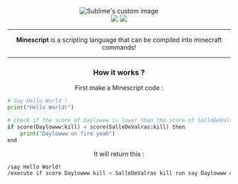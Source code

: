 <p align="center">
  <img src="https://github.com/Holiaaa/Minescript/blob/main/logo/MPL%20(1).png?raw=true" alt="Sublime's custom image"/>
  <br>
  <img src="https://img.shields.io/badge/Licence-MIT-blue">
  <img src="https://img.shields.io/badge/Made_in-Python-green">
</p>
<hr>
<p align="center"><b>Minescript</b> is a scripting language that can be compiled into minecraft commands!</p>
<hr>
<h3 align="center">How it works ?</h3>
<p align="center">First make a Minescript code : </p>

```python
# Say Hello World !
print("Hello World!")

# Check if the score of Daylowww is lower than the score of SalleDeValras
if score(Daylowww:kill) < score(SalleDeValras:kill) then
    print("Daylowww on fire yeah")
end
```

<p align="center">It will return this : </p>

```bash
/say Hello World!
/execute if score Daylowww kill < SalleDeValras kill run say Daylowww on fire yeah
```
